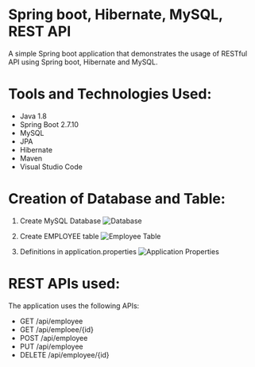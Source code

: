 # Spring boot, Hibernate, MySQL, REST API
A simple Spring boot application that demonstrates the usage of RESTful API using Spring boot, Hibernate and MySQL.


# Tools and Technologies Used:
- Java 1.8
- Spring Boot 2.7.10
- MySQL
- JPA
- Hibernate
- Maven
- Visual Studio Code


# Creation of Database and Table:
1. Create MySQL Database
![Database](https://user-images.githubusercontent.com/75598310/233897955-c7b2f0fa-9cca-40db-9ff8-c19af2f85f65.jpg)

2. Create EMPLOYEE table
![Employee Table](https://user-images.githubusercontent.com/75598310/233897810-fd3a5f83-b2b7-4111-b7f0-11eddc69151f.jpg)

3. Definitions in application.properties
![Application Properties](https://user-images.githubusercontent.com/75598310/233898201-0f46aee4-9bb5-4f24-931a-7db6ac3ffb3c.jpg)

# REST APIs used:
The application uses the following APIs:
- GET /api/employee
- GET /api/emploee/{id}
- POST /api/employee 
- PUT /api/employee
- DELETE /api/employee/{id}
